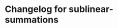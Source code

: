<!--
SPDX-FileCopyrightText: Copyright Preetham Gujjula
SPDX-License-Identifier: BSD-3-Clause
-->

# Changelog for sublinear-summations
